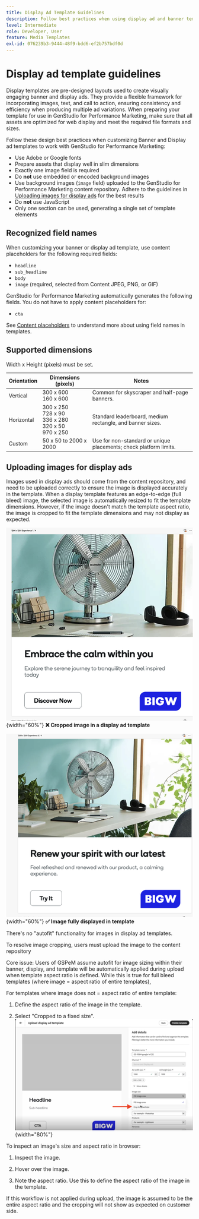 ```yaml
---
title: Display Ad Template Guidelines
description: Follow best practices when using display ad and banner templates with Adobe GenStudio for Performance Marketing.
level: Intermediate
role: Developer, User
feature: Media Templates
exl-id: 076239b3-9444-48f9-bdd6-ef2b757bdf0d
---
```

# Display ad template guidelines

Display templates are pre-designed layouts used to create visually engaging banner and display ads. They provide a flexible framework for incorporating images, text, and call to action, ensuring consistency and efficiency when producing multiple ad variations. When preparing your template for use in GenStudio for Performance Marketing, make sure that all assets are optimized for web display and meet the required file formats and sizes.

Follow these design best practices when customizing Banner and Display ad templates to work with GenStudio for Performance Marketing:

- Use Adobe or Google fonts
- Prepare assets that display well in slim dimensions
- Exactly one image field is required
- Do **not** use embedded or encoded background images
- Use background images (`image` field) uploaded to the GenStudio for Performance Marketing content repository. Adhere to the guidelines in [Uploading images for display ads](#uploading-images-for-display-ads) for the best results
- Do **not** use JavaScript
- Only one section can be used, generating a single set of template elements

## Recognized field names

When customizing your banner or display ad template, use content placeholders for the following required fields:

- `headline`
- `sub_headline`
- `body`
- `image` (required, selected from Content JPEG, PNG, or GIF)

GenStudio for Performance Marketing automatically generates the following fields. You do not have to apply content placeholders for:

- `cta`

See [Content placeholders](/help/user-guide/content/customize-template.md#content-placeholders) to understand more about using field names in templates.

## Supported dimensions

Width x Height (pixels) must be set.

| Orientation  | Dimensions (pixels)                                         | Notes                                                            |
|--------------|-------------------------------------------------------------|------------------------------------------------------------------|
| Vertical     | 300 x 600<br>160 x 600                                      | Common for skyscraper and half-page banners.                      |
| Horizontal   | 300 x 250<br>728 x 90<br>336 x 280<br>320 x 50<br>970 x 250 | Standard leaderboard, medium rectangle, and banner sizes.         |
| Custom       | 50 x 50 to 2000 x 2000                                      | Use for non-standard or unique placements; check platform limits. |

## Uploading images for display ads

Images used in display ads should come from the content repository, and need to be uploaded correctly to ensure the image is displayed accurately in the template.
When a display template features an edge-to-edge (full bleed) image, the selected image is automatically resized to fit the template dimensions. However, if the image doesn't match the template aspect ratio, the image is cropped to fit the template dimensions and may not display as expected. 

![Image cropped in a display ad](./cropped-display.png "Image cropping"){width="60%"}
**❌ Cropped image in a display ad template**

![Image displayed in a display ad](./full-fit.png "Image displayed in display ad"){width="60%"}
**✅ Image fully displayed in template**

There's no "autofit" functionality for images in display ad templates.

To resolve image cropping, users must upload the image to the content repository


Core issue: Users of GSPeM assume autofit for image sizing within their banner, display, and template will be automatically applied during upload when template aspect ratio is defined. While this is true for full bleed templates (where image = aspect ratio of entire templates), 

For templates where image does not = aspect ratio of entire template:

1. Define the aspect ratio of the image in the template.

2. Select "Cropped to a fixed size".
   ![Cropped to a fixed size](./crop-to-fixed-size.png "Cropped to a fixed size"){width="80%"}

To inspect an image's size and aspect ratio in browser:

1. Inspect the image.
   
2. Hover over the image.
   
3. Note the aspect ratio. Use this to define the aspect ratio of the image in the template.

If this workflow is not applied during upload, the image is assumed to be the entire aspect ratio and the cropping will not show as expected on customer side.
